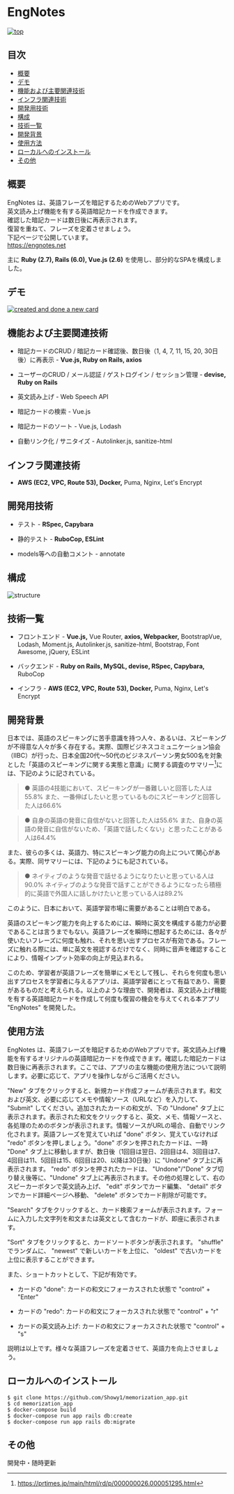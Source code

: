 # EngNotes

[![top](https://user-images.githubusercontent.com/62195235/99233676-eb8a8180-2836-11eb-88ba-7f7acd5e033d.png)](https://engnotes.net)

## 目次

<!-- START doctoc generated TOC please keep comment here to allow auto update -->
<!-- DON'T EDIT THIS SECTION, INSTEAD RE-RUN doctoc TO UPDATE -->


- [概要](#%E6%A6%82%E8%A6%81)
- [デモ](#%E3%83%87%E3%83%A2)
- [機能および主要関連技術](#%E6%A9%9F%E8%83%BD%E3%81%8A%E3%82%88%E3%81%B3%E4%B8%BB%E8%A6%81%E9%96%A2%E9%80%A3%E6%8A%80%E8%A1%93)
- [インフラ関連技術](#%E3%82%A4%E3%83%B3%E3%83%95%E3%83%A9%E9%96%A2%E9%80%A3%E6%8A%80%E8%A1%93)
- [開発用技術](#%E9%96%8B%E7%99%BA%E7%94%A8%E6%8A%80%E8%A1%93)
- [構成](#%E6%A7%8B%E6%88%90)
- [技術一覧](#%E6%8A%80%E8%A1%93%E4%B8%80%E8%A6%A7)
- [開発背景](#%E9%96%8B%E7%99%BA%E8%83%8C%E6%99%AF)
- [使用方法](#%E4%BD%BF%E7%94%A8%E6%96%B9%E6%B3%95)
- [ローカルへのインストール](#%E3%83%AD%E3%83%BC%E3%82%AB%E3%83%AB%E3%81%B8%E3%81%AE%E3%82%A4%E3%83%B3%E3%82%B9%E3%83%88%E3%83%BC%E3%83%AB)
- [その他](#%E3%81%9D%E3%81%AE%E4%BB%96)

<!-- END doctoc generated TOC please keep comment here to allow auto update -->

## 概要

EngNotes は、英語フレーズを暗記するためのWebアプリです。  
英文読み上げ機能を有する英語暗記カードを作成できます。  
確認した暗記カードは数日後に再表示されます。  
復習を重ねて、フレーズを定着させましょう。  
下記ページで公開しています。  
https://engnotes.net

主に **Ruby (2.7), Rails (6.0), Vue.js (2.6)** を使用し、部分的なSPAを構成しました。

## デモ

[![created and done a new card](https://user-images.githubusercontent.com/62195235/99228702-4ec4e580-2830-11eb-8869-b5c5bf2dd7b1.gif)](https://engnotes.net)

## 機能および主要関連技術

* 暗記カードのCRUD / 暗記カード確認後、数日後（1, 4, 7, 11, 15, 20, 30日後）に再表示 - **Vue.js, Ruby on Rails, axios**

* ユーザーのCRUD / メール認証 / ゲストログイン / セッション管理 - **devise, Ruby on Rails**

* 英文読み上げ - Web Speech API

* 暗記カードの検索 - Vue.js

* 暗記カードのソート - Vue.js, Lodash

* 自動リンク化 / サニタイズ - Autolinker.js, sanitize-html

## インフラ関連技術

* **AWS (EC2, VPC, Route 53), Docker,** Puma, Nginx, Let's Encrypt

## 開発用技術

* テスト - **RSpec, Capybara**

* 静的テスト - **RuboCop, ESLint**

* models等への自動コメント - annotate

## 構成

![structure](https://user-images.githubusercontent.com/62195235/99231012-605bbc80-2833-11eb-9c50-c90cc903d232.png)

## 技術一覧

* フロントエンド - **Vue.js,** Vue Router, **axios, Webpacker,** BootstrapVue, Lodash, Moment.js, Autolinker.js, sanitize-html, Bootstrap, Font Awesome, jQuery, ESLint

* バックエンド - **Ruby on Rails, MySQL, devise, RSpec, Capybara,** RuboCop

* インフラ - **AWS (EC2, VPC, Route 53), Docker,** Puma, Nginx, Let's Encrypt

## 開発背景

日本では、英語のスピーキングに苦手意識を持つ人々、あるいは、スピーキングが不得意な人々が多く存在する。実際、国際ビジネスコミュニケーション協会（IIBC）が行った、日本全国20代～50代のビジネスパーソン男女500名を対象とした「英語のスピーキングに関する実態と意識」に関する調査のサマリー[^1]には、下記のように記されている。

>● 英語の4技能において、スピーキングが一番難しいと回答した人は55.8%
また、一番伸ばしたいと思っているものにスピーキングと回答した人は66.6%

>● 自身の英語の発音に自信がないと回答した人は55.6%
また、自身の英語の発音に自信がないため、「英語で話したくない」と思ったことがある人は64.4%

[^1]: https://prtimes.jp/main/html/rd/p/000000026.000051295.html

また、彼らの多くは、英語力、特にスピーキング能力の向上について関心がある。実際、同サマリーには、下記のようにも記されている。

>● ネイティブのような発音で話せるようになりたいと思っている人は90.0%
ネイティブのような発音で話すことができるようになったら積極的に英語で外国人に話しかけたいと思っている人は89.2%

このように、日本において、英語学習市場に需要があることは明白である。  

英語のスピーキング能力を向上するためには、瞬時に英文を構成する能力が必要であることは言うまでもない。英語フレーズを瞬時に想起するためには、各々が使いたいフレーズに何度も触れ、それを思い出すプロセスが有効である。フレーズに触れる際には、単に英文を視認するだけでなく、同時に音声を確認することにより、情報インプット効率の向上が見込まれる。  

このため、学習者が英語フレーズを簡単にメモとして残し、それらを何度も思い出すプロセスを学習者に与えるアプリは、英語学習者にとって有益であり、需要があるものだと考えられる。以上のような理由で、開発者は、英文読み上げ機能を有する英語暗記カードを作成して何度も復習の機会を与えてくれる本アプリ "EngNotes" を開発した。

## 使用方法

EngNotes は、英語フレーズを暗記するためのWebアプリです。英文読み上げ機能を有するオリジナルの英語暗記カードを作成できます。確認した暗記カードは数日後に再表示されます。ここでは、アプリの主な機能の使用方法について説明します。必要に応じて、アプリを操作しながらご活用ください。  

"New" タブをクリックすると、新規カード作成フォームが表示されます。和文および英文、必要に応じてメモや情報ソース（URLなど）を入力して、 "Submit" してください。追加されたカードの和文が、下の "Undone" タブ上に表示されます。表示された和文をクリックすると、英文、メモ、情報ソースと、各処理のためのボタンが表示されます。情報ソースがURLの場合、自動でリンク化されます。英語フレーズを覚えていれば "done" ボタン、覚えていなければ "redo" ボタンを押しましょう。"done" ボタンを押されたカードは、一時 "Done" タブ上に移動しますが、数日後（1回目は翌日、2回目は4、3回目は7、4回目は11、5回目は15、6回目は20、以降は30日後）に "Undone" タブ上に再表示されます。 "redo" ボタンを押されたカードは、 "Undone"/"Done" タブ切り替え後等に、"Undone" タブ上に再表示されます。その他の処理として、右のスピーカーボタンで英文読み上げ、 "edit" ボタンでカード編集、 "detail" ボタンでカード詳細ページへ移動、 "delete" ボタンでカード削除が可能です。  

"Search" タブをクリックすると、カード検索フォームが表示されます。フォームに入力した文字列を和文または英文として含むカードが、即座に表示されます。  

"Sort" タブをクリックすると、カードソートボタンが表示されます。 "shuffle" でランダムに、 "newest" で新しいカードを上位に、 "oldest" で古いカードを上位に表示することができます。  

また、ショートカットとして、下記が有効です。  

* カードの "done": カードの和文にフォーカスされた状態で "control" + "Enter"

* カードの "redo": カードの和文にフォーカスされた状態で "control" + "r"

* カードの英文読み上げ: カードの和文にフォーカスされた状態で "control" + "s"

説明は以上です。様々な英語フレーズを定着させて、英語力を向上させましょう。

## ローカルへのインストール

```
$ git clone https://github.com/Showy1/memorization_app.git
$ cd memorization_app
$ docker-compose build
$ docker-compose run app rails db:create
$ docker-compose run app rails db:migrate
```

## その他

開発中・随時更新
